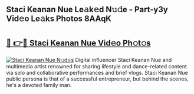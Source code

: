 ## Staci Keanan Nue Le𝚊k𝚎d N𝚞𝚍e - Part-y3y Vid𝚎o Le𝚊ks Photos 8AAqK

# <h2><a href="http://fb833kh.evod.top/?m=Staci+Keanan+Nue">🔗 👉🔴 Staci Keanan Nue Vid𝚎o Ph𝚘t𝚘s</a></h2>

[![Staci Keanan Nue N𝚞d𝚎s](https://i.imgur.com/8V9OHl7.gif)](http://fb833kh.evod.top/?m=Staci+Keanan+Nue)
Digital influencer Staci Keanan Nue and multimedia artist renowned for sharing lifestyle and dance-related content via solo and collaborative performances and brief vlogs. Staci Keanan Nue public persona is that of a successful entrepreneur, but behind the scenes, he's a devoted family man. 
